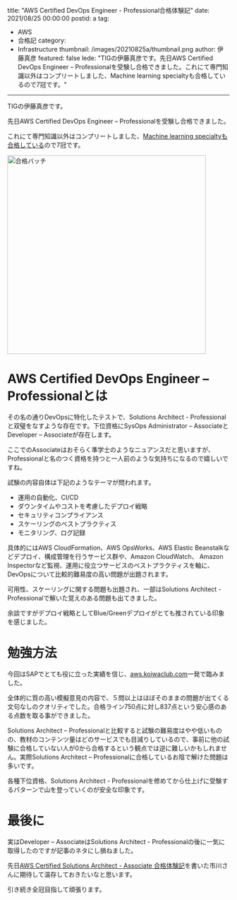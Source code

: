 title: "AWS Certified DevOps Engineer - Professional合格体験記"
date: 2021/08/25 00:00:00
postid: a
tag:
  - AWS
  - 合格記
category:
  - Infrastructure
thumbnail: /images/20210825a/thumbnail.png
author: 伊藤真彦
featured: false
lede: "TIGの伊藤真彦です。先日AWS Certified DevOps Engineer – Professionalを受験し合格できました。これにて専門知識以外はコンプリートしました、Machine learning specialtyも合格しているので7冠です。"
---
TIGの伊藤真彦です。

先日AWS Certified DevOps Engineer – Professionalを受験し合格できました。

これにて専門知識以外はコンプリートしました、[Machine learning specialtyも合格している](/articles/20200729/)ので7冠です。

<img src="/images/20210825a/image.png" alt="合格バッチ" width="450" height="450" loading="lazy">

# AWS Certified DevOps Engineer – Professionalとは

その名の通りDevOpsに特化したテストで、Solutions Architect - Professionalと双璧をなすような存在です。下位資格にSysOps Administrator – AssociateとDeveloper – Associateが存在します。

ここでのAssociateはおそらく準学士のようなニュアンスだと思いますが、Professionalと名のつく資格を持つと一人前のような気持ちになるので嬉しいですね。

試験の内容自体は下記のようなテーマが問われます。

* 運用の自動化、CI/CD
* ダウンタイムやコストを考慮したデプロイ戦略
* セキュリティコンプライアンス
* スケーリングのベストプラクティス
* モニタリング、ログ記録

具体的にはAWS CloudFormation、AWS OpsWorks、AWS Elastic Beanstalkなどデプロイ、構成管理を行うサービス群や、Amazon CloudWatch、 Amazon Inspectorなど監視、運用に役立つサービスのベストプラクティスを軸に、DevOpsについて比較的難易度の高い問題が出題されます。

可用性、スケーリングに関する問題も出題され、一部はSolutions Architect - Professionalで解いた覚えのある問題も出てきました。

余談ですがデプロイ戦略としてBlue/Greenデプロイがとても推されている印象を感じました。

# 勉強方法

今回はSAPでとても役に立った実績を信じ、[aws.koiwaclub.com](https://aws.koiwaclub.com/)一発で臨みました。

全体的に質の高い模擬意見の内容で、５問以上はほぼそのままの問題が出てくる文句なしのクオリティでした。合格ライン750点に対し837点という安心感のある点数を取る事ができました。

Solutions Architect – Professionalと比較すると試験の難易度はやや低いものの、教材のコンテンツ量はどのサービスでも目減りしているので、事前に他の試験に合格していない人が0から合格するという観点では逆に難しいかもしれません。実際Solutions Architect – Professionalに合格しているお陰で解けた問題は多いです。

各種下位資格、Solutions Architect - Professionalを修めてから仕上げに受験するパターンで山を登っていくのが安全な印象です。

# 最後に

実はDeveloper – AssociateはSolutions Architect - Professionalの後に一気に取得したのですが記事のネタにし損ねました。

先日[AWS Certified Solutions Architect - Associate 合格体験記](/articles/20210818b/)を書いた市川さんに期待して温存しておきたいなと思います。

引き続き全冠目指して頑張ります。
